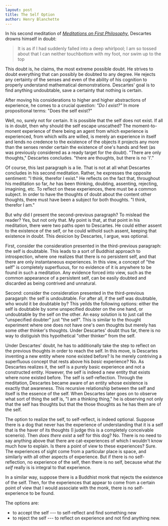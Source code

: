 ```yaml
---
layout: post
title: The Self Option
author: Henry Blanchette
---
```


In his second meditation of _[Meditations on First Philosophy](https://www.goodreads.com/book/show/30658.Meditations_on_First_Philosophy)_, Descartes drowns himself in doubt:

> It is as if I had suddenly falled into a deep whirlpool; I am so tossed about that I can neither touchbottom with my foot, nor swim up to the top

This doubt is, he claims, the most extreme possible doubt. He strives to doubt everything that can possibly be doubted to any degree. He rejects any certainty of the senses and even of the ability of his cognition to properly understand mathematical demonstrations. Descartes' goal is to find anything undoubtable, save a certainty that nothing is certain.

After moving his considerations to higher and higher abstractions of experience, he comes to a crucial question: _"Do I exist?"_ In more propositional terms: "Does the self exist?"

Well, no, surely not for certain. It is possible that the self does not exist. If all is in doubt, then why should the self escape unscathed? The moment-to-monent experience of there being an agent from which experience is experienced, from which wills are willed, is merely an experience in itself and lends no credence to the existence of the objects it projects any more than the senses render certain the existence of one's hands and feet (as was previously considered as a ready target for the doubt). "There are only thoughts," Descartes concludes. "there are thoughts, but there is no 'I'."

Of course, this last paragraph is a lie. That is not at all what Descartes concludes in his second meditation. Rather, he expresses the opposite sentiment: "I think, therefor I exist." He reflects on the fact that, throughout his meditation so far, _he_ has been thinking, doubting, assenting, rejecting, imagining, etc. To reflect on these experiences, there must be a common subject. In order to have the thoughts of doubt about the content other thoughts, there must have been a subject for both thoughts. "I think, therefor I am."

But why did I present the second-previous paragraph? To mislead the reader? Yes, but not only that. My point is that, at that point in his meditation, there were two paths open to Descartes. He could either assent to the existence of the self, or he could withold such assent, keeping that existence in doubt. This desicion by Descartes, I argue, was optional.

First, consider the consideration presented in the third-previous paragraph: the self is doubtable. This leads to a sort of Buddhist approach to introspection, where one realizes that there is no persistent self, and that there are only instantaneous experiences. In this view, a concept of "the self" is completely superfluous, for no evidence of it is anywhere to be found in such a meditation. Any evidence forced into view, such as the common appearance of a persistent self, can be easily doubted and discarded as being contrived and unnatural.

Second: consider the consideration presented in the third-previous paragarph: the self is undoubtable. For after all, if the self was doubtable, who would it be doubtable by? This yeilds the following options: either the self is doubtable by some unspecified doubter on the one hand, or undoubtable by the self on the other. An easy solution is to just call the "unspecified doubter" just "the self". This is similar to the thought experiment where one does not have one's own thoughts but merely has some other thinker's thoughts. Under Descartes' doubt thus far, there is no way to distiguish this hypothetical "other thinker" from the self.

Under Descartes' doubt, he has to additionally take the step to reflect on the previous thoughts in order to reach the self. In this move, is Descartes inventing a new entity where none existed before? Is he merely contriving a superfluous concept that rests above his _basic_ experience? No. As Descartes realizes it, the self is a purely basic experience and not a constructed entity. However, the self is indeed a new entity that exists where none existed before. The self is self-reflection. Through the meditation, Descartes became aware of an entity whose existence is exactly that awareness. This recursive relationship between the self and itself is the essence of the self. When Descartes later goes on to observe what sort of thing the self is, "I am a thinking thing," he is observing not only that the self has thoughts but that the those thoughts as he has them are of the self.

The option to realize the self, to self-reflect, is indeed optional. Suppose there is a dog that never has the experience of understanding that it is a self that is the haver of its thoughts (I judge this is a completely conceivable scenerio). Then _does there exist_ a self for this dog? No. There is no need to say anything above that there are cat-experiences of which I wouldn't know much how to explain. Is there a point of view to these experiences? Sure. The experiences of sight come from a particular place is space, and similarly with all other aspects of experience. But if there is no self-reflection, no experience of the self, then there is no self, because what _the self_ really is is integral to that experience.

In a similar way, suppose there is a Buddhist monk that rejects the existence of the self. Then, for the experiences that appear to come from a certain point of view that I would associate with the monk, there is no self-experience to be found.

The options are:
- to accept the self --- to self-reflect and find something new
- to reject the self --- to reflect on experience and not find anything new.
